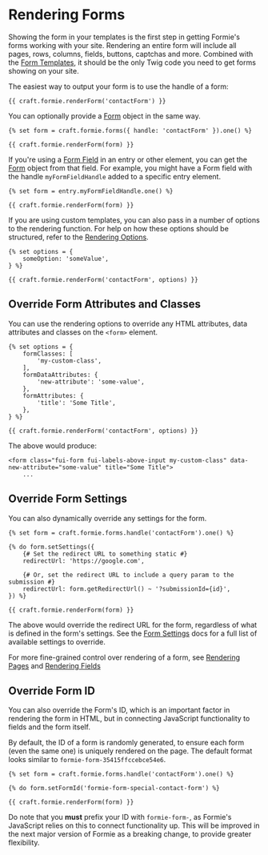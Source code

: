# Rendering Forms
Showing the form in your templates is the first step in getting Formie's forms working with your site. Rendering an entire form will include all pages, rows, columns, fields, buttons, captchas and more. Combined with the [Form Templates](docs:feature-tour/form-templates), it should be the only Twig code you need to get forms showing on your site.

The easiest way to output your form is to use the handle of a form:

```twig
{{ craft.formie.renderForm('contactForm') }}
```

You can optionally provide a [Form](docs:developers/form) object in the same way.

```twig
{% set form = craft.formie.forms({ handle: 'contactForm' }).one() %}

{{ craft.formie.renderForm(form) }}
```

If you're using a [Form Field](docs:template-guides/selecting-forms) in an entry or other element, you can get the [Form](docs:developers/form) object from that field. For example, you might have a Form field with the handle `myFormFieldHandle` added to a specific entry element.

```twig
{% set form = entry.myFormFieldHandle.one() %}

{{ craft.formie.renderForm(form) }}
```

If you are using custom templates, you can also pass in a number of options to the rendering function. For help on how these options should be structured, refer to the [Rendering Options](docs:template-guides/rendering-options).

```twig
{% set options = {
    someOption: 'someValue',
} %}

{{ craft.formie.renderForm('contactForm', options) }}
```

## Override Form Attributes and Classes
You can use the rendering options to override any HTML attributes, data attributes and classes on the `<form>` element.

```twig
{% set options = {
    formClasses: [
        'my-custom-class',
    ],
    formDataAttributes: {
        'new-attribute': 'some-value',
    },
    formAttributes: {
        'title': 'Some Title',
    },
} %}

{{ craft.formie.renderForm('contactForm', options) }}
```

The above would produce:

```twig
<form class="fui-form fui-labels-above-input my-custom-class" data-new-attribute="some-value" title="Some Title">
    ...
```

## Override Form Settings
You can also dynamically override any settings for the form.

```twig
{% set form = craft.formie.forms.handle('contactForm').one() %}

{% do form.setSettings({
    {# Set the redirect URL to something static #}
    redirectUrl: 'https://google.com',

    {# Or, set the redirect URL to include a query param to the submission #}
    redirectUrl: form.getRedirectUrl() ~ '?submissionId={id}',
}) %}

{{ craft.formie.renderForm(form) }}
```

The above would override the redirect URL for the form, regardless of what is defined in the form's settings. See the [Form Settings](docs:developers/form) docs for a full list of available settings to override.

For more fine-grained control over rendering of a form, see [Rendering Pages](docs:template-guides/rendering-pages) and [Rendering Fields](docs:template-guides/rendering-fields)

## Override Form ID
You can also override the Form's ID, which is an important factor in rendering the form in HTML, but in connecting JavaScript functionality to fields and the form itself.

By default, the ID of a form is randomly generated, to ensure each form (even the same one) is uniquely rendered on the page. The default format looks similar to `formie-form-35415ffccebce54e6`.

```twig
{% set form = craft.formie.forms.handle('contactForm').one() %}

{% do form.setFormId('formie-form-special-contact-form') %}

{{ craft.formie.renderForm(form) }}
```

Do note that you **must** prefix your ID with `formie-form-`, as Formie's JavaScript relies on this to connect functionality up. This will be improved in the next major version of Formie as a breaking change, to provide greater flexibility.
